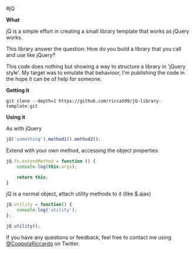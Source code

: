 #jQ

**What**

jQ is a simple effort in creating a small library template that works as jQuery works.

This library answer the question: How do you build a library that you call and use like jQuery?

This code does nothing but showing a way to structure a library in 'jQuery style'.
My target was to emulate that behaviour, I'm publishing the code in the hope it can be of help for someone.

**Getting it**

```
git clone --depth=1 https://github.com/ricca509/jQ-library-template.git
```

**Using it**

As with jQuery
```javascript
jQ('something').method1().method2();
```

Extend with your own method, accessing the object properties
```javascript
jQ.fn.extendMethod = function () {
    console.log(this.args);

    return this;
}
```

jQ is a normal object, attach utility methods to it (like $.ajax)
```javascript
jQ.utility = function() {
	console.log('utility');        
};

jQ.utility();
```

If you have any questions or feedback, feel free to contact me using [@CoppolaRiccardo](https://twitter.com/CoppolaRiccardo) on Twitter.